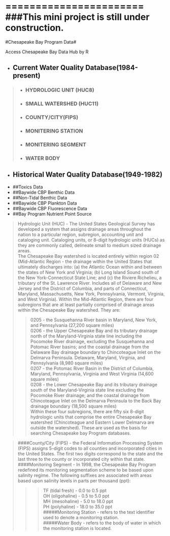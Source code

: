 =======================  
###This mini project is still under construction.  
========================  

#Chesapeake Bay Program Data#

Access Chesapeake Bay Data Hub by R

- ## Current Water Quality Database(1984-present)
>- ### HYDROLOGIC UNIT (HUC8)
>- ### SMALL WATERSHED (HUC11)
>- ### COUNTY/CITY(FIPS)
>- ### MONITERING STATION
>- ### MONITERING SEGMENT
>- ### WATER BODY





- ## Historical Water Quality Database(1949-1982)
- ##Toxics Data
- ##Baywide CBP Benthic Data
- ##Non-Tidal Benthic Data
- ##Baywide CBP Plankton Data
- ##Baywide CBP Fluorescence Data
- ##Bay Program Nutrient Point Source


> Hydrologic Unit (HUC) - The United States Geological Survey has developed a system that assigns drainage areas throughout the nation to a particular region, subregion, accounting unit and cataloging unit.  Cataloging units, or 8-digit hydrologic units (HUCs) as they are commonly called, delineate small to medium sized drainage areas.  
The Chesapeake Bay watershed is located entirely within region 02 (Mid-Atlantic Region - the drainage within the United States that ultimately discharges into: (a) the Atlantic Ocean within and between the states of New York and Virginia; (b) Long Island Sound south of the New York-Connecticut State Line; and (c) the Riviere Richelieu, a tributary of the St. Lawrence River.  Includes all of Delaware and New Jersey and the District of Columbia, and parts of Connecticut, Maryland, Massachusetts, New York, Pennsylvania, Vermont, Virginia, and West Virginia).
Within the Mid-Atlantic Region, there are four subregions that are at least partially comprised of drainage areas within the Chesapeake Bay watershed.  They are:
>> 0205 - the Susquehanna River basin in Maryland, New York, and Pennsylvania (27,200 square miles)  
>> 0206 - the Upper Chesapeake Bay and its tributary drainage north of the Maryland-Virginia state line including the Pocomoke River drainage, excluding the Susquehanna and Potomac River basins; and the coastal drainage from the Delaware Bay drainage boundary to Chincoteague Inlet on the Delmarva Peninsula.  Delaware, Maryland, Virginia, and Pennsylvania (8,980 square miles)  
>> 0207 - the Potomac River Basin in the District of Columbia, Maryland, Pennsylvania, Virginia and West Virginia (14,600 square miles)  
>> 0208 - the Lower Chesapeake Bay and its tributary drainage south of the Maryland-Virginia state line excluding the Pocomoke River drainage; and the coastal drainage from Chincoteague Inlet on the Delmarva Peninsula to the Back Bay drainage boundary (18,500 square miles)  
> Within these four subregions, there are fifty six 8-digit hydrologic units that comprise the entire Chesapeake Bay watershed (Chincoteague and Eastern Lower Delmarva are outside the watershed).  These are used as the basis for searching Chesapeake bay Program databases. 
   
> ####County/City (FIPS) - the Federal Information Processing System (FIPS) assigns 5-digit codes to all counties and incorporated cities in the United States.  The first two digits correspond to the state and the last three to the county or incorporated city within that state.  
> ####Monitoring Segment - In 1998, the Chesapeake Bay Program redefined its monitoring segmentation scheme to be based upon salinity regime.  The following suffixes are associated with areas based upon salinity levels in parts per thousand (ppt):  
>>> TF (tidal fresh) - 0.0 to 0.5 ppt   
>>> OH (oligohaline) - 0.5 to 5.0 ppt   
>>> MH (mesohaline) - 5.0 to 18.0 ppt   
>>> PH (polyhaline) - 18.0 to 35.0 ppt  
> #####Monitoring Station - refers to the text identifier used to denote a monitoring station.  
> #####Water Body - refers to the body of water in which the monitoring station is located.  
